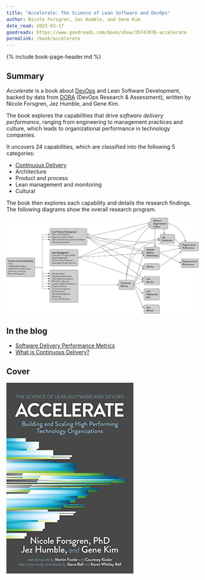 ```yaml
---
title: "Accelerate: The Science of Lean Software and DevOps"
author: Nicole Forsgren, Jez Humble, and Gene Kim
date_read: 2023-03-17
goodreads: https://www.goodreads.com/book/show/35747076-accelerate
permalink: /book/accelerate
---
```


{% include book-page-header.md %}

## Summary

*Accelerate* is a book about [DevOps](/swe/devops) and Lean Software Development, backed by data from [DORA](https://www.devops-research.com) (DevOps Research & Assessment), written by Nicole Forsgren, Jez Humble, and Gene Kim.

The book explores the capabilities that drive *software delivery performance*, ranging from engineering to management practices and culture, which leads to organizational performance in technology companies.

It uncovers 24 capabilities, which are classified into the following 5 categories:

- [Continuous Delivery](/swe/devops/cd)
- Architecture
- Product and process
- Lean management and monitoring
- Cultural

The book then explores each capability and details the research findings. The following diagrams show the overall research program.

![Accelerate: Overall Research Program](/images/books/accelerate-overall-research-program.png)

## In the blog

- [Software Delivery Performance Metrics](/software-delivery-performance-metrics)
- [What is Continuous Delivery?](/what-is-continuous-delivery)

## Cover

![Accelerate: The Science of Lean Software and DevOps](/images/book-cover/accelerate-forsgren-humble-kim.jpg)
